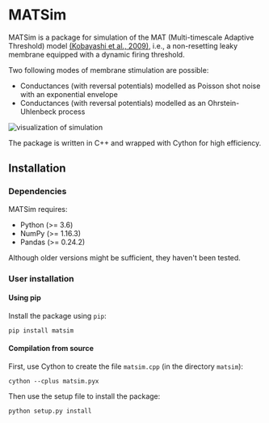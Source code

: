 # MATSim

MATSim is a package for simulation of the MAT (Multi-timescale Adaptive Threshold) model [(Kobayashi et al., 2009)][mat link], i.e., a non-resetting leaky membrane equipped with a dynamic firing threshold.

Two following modes of membrane stimulation are possible:
* Conductances (with reversal potentials) modelled as Poisson shot noise with an exponential envelope
* Conductances (with reversal potentials) modelled as an Ohrstein-Uhlenbeck process

![visualization of simulation](https://github.com/Tom83B/matsim/blob/master/examples/intro.png)

The package is written in C++ and wrapped with Cython for high efficiency.

## Installation

### Dependencies

MATSim requires:
* Python (>= 3.6)
* NumPy (>= 1.16.3)
* Pandas (>= 0.24.2)

Although older versions might be sufficient, they haven't been tested.

### User installation

#### Using pip

Install the package using `pip`:
```
pip install matsim
```

#### Compilation from source

First, use Cython to create the file `matsim.cpp` (in the directory `matsim`):
```
cython --cplus matsim.pyx
```
Then use the setup file to install the package:
```
python setup.py install
```

[mat link]: https://www.ncbi.nlm.nih.gov/pmc/articles/PMC2722979/
